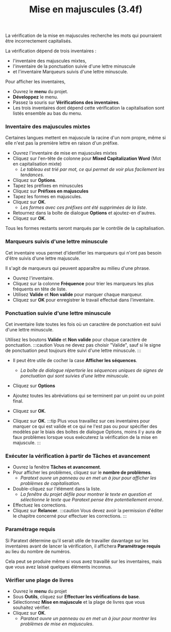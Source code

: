 ﻿---
title: Mise en majuscules (3.4f)
---
La vérification de la mise en majuscules recherche les mots qui pourraient être incorrectement capitalisés.

La vérification dépend de trois inventaires :

-  l'inventaire des majuscules mixtes,
-  l'inventaire de la ponctuation suivie d'une lettre minuscule
-  et l'inventaire Marqueurs suivis d'une lettre minuscule.

Pour afficher les inventaires,

-  Ouvrez le **menu** du projet.
-  **Développez** le menu.
-  Passez la souris sur **Vérifications des inventaires**.
-  Les trois inventaires dont dépend cette vérification la capitalisation sont listés ensemble au bas du menu.

### Inventaire des majuscules mixtes

Certaines langues mettent en majuscule la racine d'un nom propre, même si elle n'est pas la première lettre en raison d'un préfixe.

-  Ouvrez l'inventaire de mise en majuscules mixtes
-  Cliquez sur l'en-tête de colonne pour **Mixed Capitalization Word** (Mot en capitalisation mixte)  
   -  *Le tableau est trié par mot, ce qui permet de voir plus facilement les tendances*.
-  Cliquez sur **Options**.
-  Tapez les préfixes en minuscules
-  Cliquez sur **Préfixes en majuscules**
-  Tapez les formes en majuscules.
-  Cliquez sur **OK**.  
   -  *Les formes avec ces préfixes ont été supprimées de la liste*.
-  Retournez dans la boîte de dialogue **Options** et ajoutez-en d'autres.
-  Cliquez sur **OK**.

Tous les formes restants seront marqués par le contrôle de la capitalisation.

### Marqueurs suivis d'une lettre minuscule

Cet inventaire vous permet d'identifier les marqueurs qui n'ont pas besoin d'être suivis d'une lettre majuscule.

Il s'agit de marqueurs qui peuvent apparaître au milieu d'une phrase.

-  Ouvrez l'inventaire.
-  Cliquez sur la colonne **Fréquence** pour trier les marqueurs les plus fréquents en tête de liste.
-  Utilisez **Valide** et **Non valide** pour marquer chaque marqueur.
-  Cliquez sur **OK** pour enregistrer le travail effectué dans l'inventaire.

### Ponctuation suivie d'une lettre minuscule

Cet inventaire liste toutes les fois où un caractère de ponctuation est suivi d'une lettre minuscule.

Utilisez les boutons **Valide** et **Non valide** pour chaque caractère de ponctuation.
:::caution
Vous ne devez pas choisir "Valide", sauf si le signe de ponctuation peut toujours être suivi d'une lettre minuscule.
:::

-  Il peut être utile de cocher la case **Afficher les séquences**.  
   -  *La boîte de dialogue répertorie les séquences uniques de signes de ponctuation qui sont suivies d'une lettre minuscule*.

-  Cliquez sur **Options**
-  Ajoutez toutes les abréviations qui se terminent par un point ou un point final.
-  Cliquez sur **OK**.
-  Cliquez sur **OK**.
:::tip
Plus vous travaillez sur ces inventaires pour marquer ce qui est valide et ce qui ne l'est pas ou pour spécifier des modèles par le biais des boîtes de dialogue Options, moins il y aura de faux problèmes lorsque vous exécuterez la vérification de la mise en majuscule.
:::

### Exécuter la vérification à partir de Tâches et avancement

-  Ouvrez la fenêtre **Tâches et avancement**.
-  Pour afficher les problèmes, cliquez sur le **nombre de problèmes**.
   -  *Paratext ouvre un panneau ou en met un à jour pour afficher les problèmes de capitalisation*.
-  Double-cliquez sur l'élément dans la liste.
   -  *La fenêtre du projet défile pour montrer le texte en question et sélectionne le texte que Paratext pense être potentiellement erroné*.
-  Effectuez les corrections.
-  Cliquez sur **Relancer**.
:::caution
Vous devez avoir la permission d'éditer le chapitre concerné pour effectuer les corrections.
:::
### Paramétrage requis

Si Paratext détermine qu'il serait utile de travailler davantage sur les inventaires avant de lancer la vérification, il affichera **Paramétrage requis** au lieu du nombre de numéros.

Cela peut se produire même si vous avez travaillé sur les inventaires, mais que vous avez laissé quelques éléments inconnus.

### Vérifier une plage de livres

-  Ouvrez le **menu** du projet
-  Sous **Outils**, cliquez sur **Effectuer les vérifications de base**.
-  Sélectionnez **Mise en majuscule** et la plage de livres que vous souhaitez vérifier.
-  Cliquez sur **OK**.
   -  *Paratext ouvre un panneau ou en met un à jour pour montrer les problèmes de mise en majuscules*.

